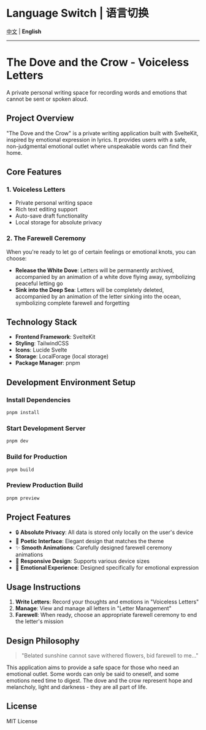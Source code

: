 # Language Switch | 语言切换

[中文](README.md) | **English**

---

# The Dove and the Crow - Voiceless Letters

A private personal writing space for recording words and emotions that cannot be sent or spoken aloud.

## Project Overview

"The Dove and the Crow" is a private writing application built with SvelteKit, inspired by emotional expression in lyrics. It provides users with a safe, non-judgmental emotional outlet where unspeakable words can find their home.

## Core Features

### 1. Voiceless Letters
- Private personal writing space
- Rich text editing support
- Auto-save draft functionality
- Local storage for absolute privacy

### 2. The Farewell Ceremony
When you're ready to let go of certain feelings or emotional knots, you can choose:

- **Release the White Dove**: Letters will be permanently archived, accompanied by an animation of a white dove flying away, symbolizing peaceful letting go
- **Sink into the Deep Sea**: Letters will be completely deleted, accompanied by an animation of the letter sinking into the ocean, symbolizing complete farewell and forgetting

## Technology Stack

- **Frontend Framework**: SvelteKit
- **Styling**: TailwindCSS
- **Icons**: Lucide Svelte
- **Storage**: LocalForage (local storage)
- **Package Manager**: pnpm

## Development Environment Setup

### Install Dependencies
```bash
pnpm install
```

### Start Development Server
```bash
pnpm dev
```

### Build for Production
```bash
pnpm build
```

### Preview Production Build
```bash
pnpm preview
```

## Project Features

- 🔒 **Absolute Privacy**: All data is stored only locally on the user's device
- 🎨 **Poetic Interface**: Elegant design that matches the theme
- ✨ **Smooth Animations**: Carefully designed farewell ceremony animations
- 📱 **Responsive Design**: Supports various device sizes
- 🌙 **Emotional Experience**: Designed specifically for emotional expression

## Usage Instructions

1. **Write Letters**: Record your thoughts and emotions in "Voiceless Letters"
2. **Manage**: View and manage all letters in "Letter Management"
3. **Farewell**: When ready, choose an appropriate farewell ceremony to end the letter's mission

## Design Philosophy

> "Belated sunshine cannot save withered flowers, bid farewell to me..."

This application aims to provide a safe space for those who need an emotional outlet. Some words can only be said to oneself, and some emotions need time to digest. The dove and the crow represent hope and melancholy, light and darkness - they are all part of life.

## License

MIT License